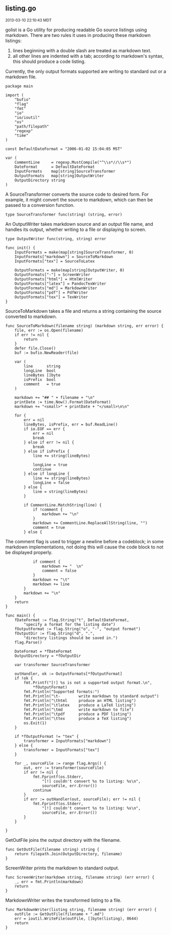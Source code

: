 ## listing.go
<small>2013-03-10 22:10:43 MDT</small>

golist is a Go utility for producing readable Go source listings
using markdown. There are two rules it uses in producing these
markdown listings:

1. lines beginning with a double slash are treated as markdown text.
2. all other lines are indented with a tab; according to markdown's
syntax, this should produce a code listing.

Currently, the only output formats supported are writing to standard out
or a markdown file.
  
	package main
	
	import (
		"bufio"
		"flag"
		"fmt"
		"io"
		"io/ioutil"
		"os"
		"path/filepath"
		"regexp"
		"time"
	)
	
	const DefaultDateFormat = "2006-01-02 15:04:05 MST"
	
	var (
		CommentLine     = regexp.MustCompile("^\\s*//\\s*")
		DateFormat      = DefaultDateFormat
		InputFormats    map[string]SourceTransformer
		OutputFormats   map[string]OutputWriter
		OutputDirectory string
	)
	

A SourceTransformer converts the source code to desired form. For example,
it might convert the source to markdown, which can then be passed to a
conversion function.
  
	type SourceTransformer func(string) (string, error)
	

An OutputWriter takes markdown source and an output file name, and
handles its output, whether writing to a file or displaying to screen.
  
	type OutputWriter func(string, string) error
	
	func init() {
		InputFormats = make(map[string]SourceTransformer, 0)
		InputFormats["markdown"] = SourceToMarkdown
		InputFormats["tex"] = SourceToLatex
	
		OutputFormats = make(map[string]OutputWriter, 0)
		OutputFormats["-"] = ScreenWriter
		OutputFormats["html"] = HtmlWriter
		OutputFormats["latex"] = PandocTexWriter
		OutputFormats["md"] = MarkdownWriter
		OutputFormats["pdf"] = PdfWriter
		OutputFormats["tex"] = TexWriter
	}
	

SourceToMarkdown takes a file and returns a string containing the
source converted to markdown.
  
	func SourceToMarkdown(filename string) (markdown string, err error) {
		file, err := os.Open(filename)
		if err != nil {
			return
		}
		defer file.Close()
		buf := bufio.NewReader(file)
	
		var (
			line      string
			longLine  bool
			lineBytes []byte
			isPrefix  bool
			comment   = true
		)
	
		markdown += "## " + filename + "\n"
		printDate := time.Now().Format(DateFormat)
		markdown += "<small>" + printDate + "</small>\n\n"
	
		for {
			err = nil
			lineBytes, isPrefix, err = buf.ReadLine()
			if io.EOF == err {
				err = nil
				break
			} else if err != nil {
				break
			} else if isPrefix {
				line += string(lineBytes)
	
				longLine = true
				continue
			} else if longLine {
				line += string(lineBytes)
				longLine = false
			} else {
				line = string(lineBytes)
			}
	
			if CommentLine.MatchString(line) {
				if !comment {
					markdown += "\n"
				}
				markdown += CommentLine.ReplaceAllString(line, "")
				comment = true
			} else {

The comment flag is used to trigger a newline
before a codeblock; in some markdown
implementations, not doing this will cause the code
block to not be displayed properly.
  
				if comment {
					markdown += "  \n"
					comment = false
				}
				markdown += "\t"
				markdown += line
			}
			markdown += "\n"
		}
		return
	}
	
	func main() {
		fDateFormat := flag.String("t", DefaultDateFormat,
			"specify a format for the listing date")
		fOutputFormat := flag.String("o", "-", "output format")
		fOutputDir := flag.String("d", ".",
			"directory listings should be saved in.")
		flag.Parse()
	
		DateFormat = *fDateFormat
		OutputDirectory = *fOutputDir
	
		var transformer SourceTransformer
	
		outHandler, ok := OutputFormats[*fOutputFormat]
		if !ok {
			fmt.Printf("[!] %s is not a supported output format.\n",
				*fOutputFormat)
			fmt.Println("Supported formats:")
			fmt.Println("\t-        write markdown to standard output")
			fmt.Println("\thtml     produce an HTML listing")
			fmt.Println("\tlatex    produce a LaTeX listing")
			fmt.Println("\tmd       write markdown to file")
			fmt.Println("\tpdf      produce a PDF listing")
			fmt.Println("\ttex      produce a TeX listing")
			os.Exit(1)
		}
	
		if *fOutputFormat != "tex" {
			transformer = InputFormats["markdown"]
		} else {
			transformer = InputFormats["tex"]
		}
	
		for _, sourceFile := range flag.Args() {
			out, err := transformer(sourceFile)
			if err != nil {
				fmt.Fprintf(os.Stderr,
					"[!] couldn't convert %s to listing: %s\n",
					sourceFile, err.Error())
				continue
			}
			if err := outHandler(out, sourceFile); err != nil {
				fmt.Fprintf(os.Stderr,
					"[!] couldn't convert %s to listing: %s\n",
					sourceFile, err.Error())
			}
		}
	
	}
	

GetOutFile joins the output directory with the filename.
  
	func GetOutFile(filename string) string {
		return filepath.Join(OutputDirectory, filename)
	}
	

ScreenWriter prints the markdown to standard output.
  
	func ScreenWriter(markdown string, filename string) (err error) {
		_, err = fmt.Println(markdown)
		return
	}
	

MarkdownWriter writes the transformed listing to a file.
  
	func MarkdownWriter(listing string, filename string) (err error) {
		outFile := GetOutFile(filename + ".md")
		err = ioutil.WriteFile(outFile, []byte(listing), 0644)
		return
	}

